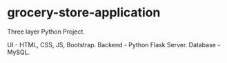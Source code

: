 # grocery-store-application
Three layer Python Project.

UI - HTML, CSS, JS, Bootstrap.
Backend - Python Flask Server.
Database - MySQL.